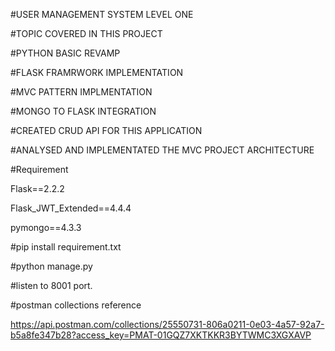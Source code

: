 #USER MANAGEMENT SYSTEM LEVEL ONE

#TOPIC COVERED IN THIS PROJECT 

#PYTHON BASIC REVAMP 

#FLASK FRAMRWORK IMPLEMENTATION

#MVC PATTERN IMPLMENTATION

#MONGO TO FLASK INTEGRATION

#CREATED CRUD API FOR THIS APPLICATION

#ANALYSED AND IMPLEMENTATED THE MVC PROJECT ARCHITECTURE

#Requirement 

Flask==2.2.2

Flask_JWT_Extended==4.4.4

pymongo==4.3.3

#pip install requirement.txt 

#python manage.py

#listen to 8001 port.

#postman collections reference

https://api.postman.com/collections/25550731-806a0211-0e03-4a57-92a7-b5a8fe347b28?access_key=PMAT-01GQZ7XKTKKR3BYTWMC3XGXAVP


